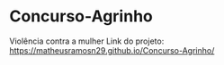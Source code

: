 # Concurso-Agrinho
Violência contra a mulher
Link do projeto: https://matheusramosn29.github.io/Concurso-Agrinho/
